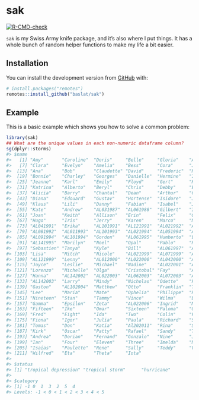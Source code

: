 
<!-- README.md is generated from README.Rmd. Please edit that file -->

# sak

<!-- badges: start -->

[![R-CMD-check](https://github.com/baslat/sak/actions/workflows/R-CMD-check.yaml/badge.svg)](https://github.com/baslat/sak/actions/workflows/R-CMD-check.yaml)
<!-- badges: end -->

`sak` is my Swiss Army knife package, and it’s also where I put things.
It has a whole bunch of random helper functions to make my life a bit
easier.

## Installation

You can install the development version from
[GitHub](https://github.com/) with:

``` r
# install.packages("remotes")
remotes::install_github("baslat/sak")
```

## Example

This is a basic example which shows you how to solve a common problem:

``` r
library(sak)
## What are the unique values in each non-numeric dataframe column?
sg(dplyr::storms)
#> $name
#>   [1] "Amy"       "Caroline"  "Doris"     "Belle"     "Gloria"    "Anita"    
#>   [7] "Clara"     "Evelyn"    "Amelia"    "Bess"      "Cora"      "Juliet"   
#>  [13] "Ana"       "Bob"       "Claudette" "David"     "Frederic"  "Henri"    
#>  [19] "Bonnie"    "Charley"   "Georges"   "Danielle"  "Hermine"   "Ivan"     
#>  [25] "Jeanne"    "Karl"      "Emily"     "Floyd"     "Gert"      "Harvey"   
#>  [31] "Katrina"   "Alberto"   "Beryl"     "Chris"     "Debby"     "Ernesto"  
#>  [37] "Alicia"    "Barry"     "Chantal"   "Dean"      "Arthur"    "Cesar"    
#>  [43] "Diana"     "Edouard"   "Gustav"    "Hortense"  "Isidore"   "Josephine"
#>  [49] "Klaus"     "Lili"      "Danny"     "Fabian"    "Isabel"    "Juan"     
#>  [55] "Kate"      "Andrew"    "AL031987"  "AL061988"  "Gilbert"   "Isaac"    
#>  [61] "Joan"      "Keith"     "Allison"   "Erin"      "Felix"     "Gabrielle"
#>  [67] "Hugo"      "Iris"      "Jerry"     "Karen"     "Marco"     "Nana"     
#>  [73] "AL041991"  "Erika"     "AL101991"  "AL121991"  "AL021992"  "AL031992" 
#>  [79] "AL081992"  "AL011993"  "AL101993"  "AL021994"  "AL051994"  "AL081994" 
#>  [85] "AL091994"  "AL101994"  "Gordon"    "AL061995"  "Humberto"  "Luis"     
#>  [91] "AL141995"  "Marilyn"   "Noel"      "Opal"      "Pablo"     "Roxanne"  
#>  [97] "Sebastien" "Tanya"     "Kyle"      "Bill"      "AL061997"  "Alex"     
#> [103] "Lisa"      "Mitch"     "Nicole"    "AL021999"  "AL071999"  "AL111999" 
#> [109] "AL121999"  "Lenny"     "AL012000"  "AL022000"  "AL042000"  "AL092000" 
#> [115] "Joyce"     "Leslie"    "Michael"   "Nadine"    "AL022001"  "AL092001" 
#> [121] "Lorenzo"   "Michelle"  "Olga"      "Cristobal" "Fay"       "AL072002" 
#> [127] "Hanna"     "AL142002"  "AL022003"  "AL062003"  "AL072003"  "AL092003" 
#> [133] "AL142003"  "Larry"     "Mindy"     "Nicholas"  "Odette"    "Peter"    
#> [139] "Gaston"    "AL102004"  "Matthew"   "Otto"      "Franklin"  "Ten"      
#> [145] "Lee"       "Maria"     "Nate"      "Ophelia"   "Philippe"  "Rita"     
#> [151] "Nineteen"  "Stan"      "Tammy"     "Vince"     "Wilma"     "Beta"     
#> [157] "Gamma"     "Epsilon"   "Zeta"      "AL022006"  "Ingrid"    "Melissa"  
#> [163] "Fifteen"   "Ike"       "Omar"      "Sixteen"   "Paloma"    "One"      
#> [169] "Fred"      "Eight"     "Ida"       "Two"       "Colin"     "Five"     
#> [175] "Fiona"     "Igor"      "Julia"     "Paula"     "Richard"   "Shary"    
#> [181] "Tomas"     "Don"       "Katia"     "Al202011"  "Rina"      "Sean"     
#> [187] "Kirk"      "Oscar"     "Patty"     "Rafael"    "Sandy"     "Tony"     
#> [193] "Andrea"    "Dorian"    "Fernand"   "Gonzalo"   "Nine"      "Joaquin"  
#> [199] "Ian"       "Four"      "Eleven"    "Three"     "Imelda"    "Nestor"   
#> [205] "Isaias"    "Paulette"  "Rene"      "Sally"     "Teddy"     "Vicky"    
#> [211] "Wilfred"   "Eta"       "Theta"     "Iota"     
#> 
#> $status
#> [1] "tropical depression" "tropical storm"      "hurricane"          
#> 
#> $category
#> [1] -1 0  1  3  2  5  4 
#> Levels: -1 < 0 < 1 < 2 < 3 < 4 < 5
```
